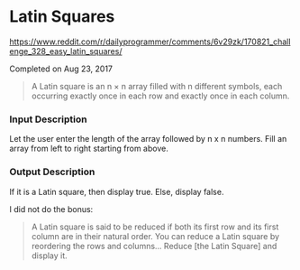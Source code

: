 # Latin Squares
https://www.reddit.com/r/dailyprogrammer/comments/6v29zk/170821_challenge_328_easy_latin_squares/

Completed on Aug 23, 2017

> A Latin square is an n × n array filled with n different symbols,
> each occurring exactly once in each row and exactly once in each column.

### Input Description

Let the user enter the length of the array followed by n x n numbers.
Fill an array from left to right starting from above.

### Output Description

If it is a Latin square, then display true. Else, display false.

I did not do the bonus:

> A Latin square is said to be reduced if both its first row
> and its first column are in their natural order.
> You can reduce a Latin square by reordering the rows and columns...
> Reduce \[the Latin Square\] and display it.
